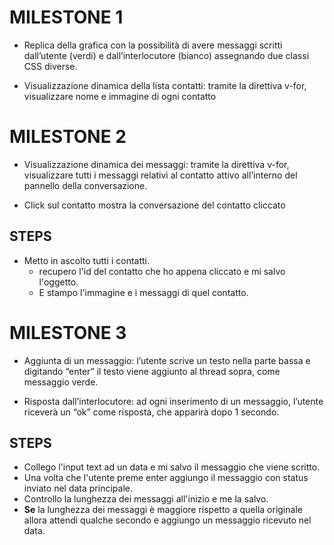 # MILESTONE 1

- Replica della grafica con la possibilità di avere messaggi scritti dall’utente (verdi) e
  dall’interlocutore (bianco) assegnando due classi CSS diverse.

- Visualizzazione dinamica della lista contatti: tramite la direttiva v-for, visualizzare
  nome e immagine di ogni contatto

# MILESTONE 2

- Visualizzazione dinamica dei messaggi: tramite la direttiva v-for, visualizzare tutti i
  messaggi relativi al contatto attivo all’interno del pannello della conversazione.

- Click sul contatto mostra la conversazione del contatto cliccato

## STEPS

- Metto in ascolto tutti i contatti.
  - recupero l'id del contatto che ho appena cliccato e mi salvo l'oggetto.
  - E stampo l'immagine e i messaggi di quel contatto.

# MILESTONE 3

- Aggiunta di un messaggio: l’utente scrive un testo nella parte bassa e digitando
  “enter” il testo viene aggiunto al thread sopra, come messaggio verde.

- Risposta dall’interlocutore: ad ogni inserimento di un messaggio, l’utente riceverà
  un “ok” come risposta, che apparirà dopo 1 secondo.

## STEPS

- Collego l'input text ad un data e mi salvo il messaggio che viene scritto.
- Una volta che l'utente preme enter aggiungo il messaggio con status inviato nel data principale.
- Controllo la lunghezza dei messaggi all'inizio e me la salvo.
- **Se** la lunghezza dei messaggi è maggiore rispetto a quella originale allora attendi qualche secondo e aggiungo un messaggio ricevuto nel data.
